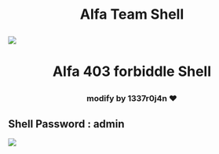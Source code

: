 <h1><p align="center"> Alfa Team Shell </p></h1>

<img src="https://raw.githubusercontent.com/7r0j4ncodeing/Web-Shells/main/.img/3.PNG">

<h1><p align="center"> Alfa 403 forbiddle Shell </p></h1> <h3><p align="center">modify  by  1337r0j4n ❤️</p></h3>

## Shell Password : admin

<img src="https://raw.githubusercontent.com/7r0j4ncodeing/Web-Shells/main/.img/4.PNG">

